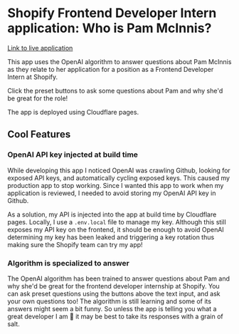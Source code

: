 # Shopify Frontend Developer Intern application: Who is Pam McInnis?

[Link to live application](https://openai-app.pages.dev/)

This app uses the OpenAI algorithm to answer questions about Pam McInnis as they relate to her application for a position as a Frontend Developer Intern at Shopify.

Click the preset buttons to ask some questions about Pam and why she'd be great for the role!

The app is deployed using Cloudflare pages.

## Cool Features

### OpenAI API key injected at build time

While developing this app I noticed OpenAI was crawling Github, looking for exposed API keys, and automatically cycling exposed keys. This caused my production app to stop working. Since I wanted this app to work when my application is reviewed, I needed to avoid storing my OpenAI API key in Github.

As a solution, my API is injected into the app at build time by Cloudflare pages. Locally, I use a `.env.local` file to manage my key. Although this still exposes my API key on the frontend, it should be enough to avoid OpenAI determining my key has been leaked and triggering a key rotation thus making sure the Shopify team can try my app!

### Algorithm is specialized to answer

The OpenAI algorithm has been trained to answer questions about Pam and why she'd be great for the frontend developer internship at Shopify. You can ask preset questions using the buttons above the text input, and ask your own questions too! The algorithm is still learning and some of its answers might seem a bit funny. So unless the app is telling you what a great developer I am 🙂 it may be best to take its responses with a grain of salt.
